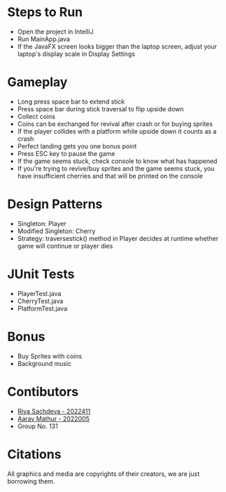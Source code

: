 # Steps to Run
- Open the project in IntelliJ
- Run MainApp.java
- If the JavaFX screen looks bigger than the laptop screen, adjust your laptop's display scale in Display Settings

# Gameplay
- Long press space bar to extend stick
- Press space bar during stick traversal to flip upside down
- Collect coins
- Coins can be exchanged for revival after crash or for buying sprites
- If the player collides with a platform while upside down it counts as a crash
- Perfect landing gets you one bonus point
- Press ESC key to pause the game
- If the game seems stuck, check console to know what has happened
- If you're trying to revive/buy sprites and the game seems stuck, you have insufficient cherries and that will be printed on the console

# Design Patterns
- Singleton: Player
- Modified Singleton: Cherry
- Strategy: traversestick() method in Player decides at runtime whether game will continue or player dies
  
# JUnit Tests
- PlayerTest.java
- CherryTest.java
- PlatformTest.java

# Bonus
- Buy Sprites with coins
- Background music

# Contibutors
- [Riya Sachdeva - 2022411](https://github.com/riyasach189)
- [Aarav Mathur - 2022005](https://github.com/13100D)
- Group No. 131

# Citations
All graphics and media are copyrights of their creators, we are just borrowing them.
